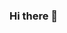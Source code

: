 ### Hi there 👋

<!--
**talut/talut** is a ✨ _special_ ✨ repository because its `README.md` (this file) appears on your GitHub profile.

<p align="center"><img src="https://github-readme-stats.vercel.app/api?username=talut&show_icons=true" alt="talut" /> </p>

Here are some ideas to get you started:

- 🔭 I’m currently working on ...
- 🌱 I’m currently learning ...
- 👯 I’m looking to collaborate on ...
- 🤔 I’m looking for help with ...
- 💬 Ask me about ...
- 📫 How to reach me: ...
- 😄 Pronouns: ...
- ⚡ Fun fact: ...
-->

